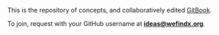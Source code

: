 This is the repository of concepts, and collaboratively edited [GitBook](https://legacy.gitbook.com/book/wefindx/infinity/details).

To join, request with your GitHub username at **ideas@wefindx.org**.

